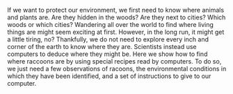 If we want to protect our environment, we first need to know where animals and plants are. Are they hidden in the woods? Are they next to cities? Which woods or which cities? Wandering all over the world to find where living things are might seem exciting at first. However, in the long run, it might get a little tiring, no? Thankfully, we do not need to explore every inch and corner of the earth to know where they are. Scientists instead use computers to deduce where they might be. Here we show how to find where raccoons are by using special recipes read by computers. To do so, we just need a few observations of racoons, the environmental conditions in which they have been identified, and a set of instructions to give to our computer.
